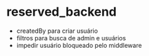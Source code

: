 # reserved_backend

- createdBy para criar usuário
- filtros para busca de admin e usuários
- impedir usuário bloqueado pelo middleware
